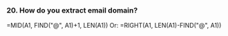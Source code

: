### 20. **How do you extract email domain?**

=MID(A1, FIND("@", A1)+1, LEN(A1))
Or: =RIGHT(A1, LEN(A1)-FIND("@", A1))
